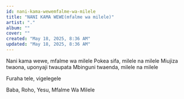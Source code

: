 ```yaml
---
id: nani-kama-wewemfalme-wa-milele
title: "NANI KAMA WEWE(mfalme wa milele)"
artist: "."
album: ""
cover: ""
created: "May 18, 2025, 8:36 AM"
updated: "May 18, 2025, 8:36 AM"
---
```


Nani kama wewe, mfalme wa milele
Pokea sifa, milele na milele
Miujiza twaona, uponyaji twaupata
Mbinguni twaenda, milele na milele

Furaha tele, vigelegele

Baba, Roho, Yesu,
Mfalme Wa Milele

